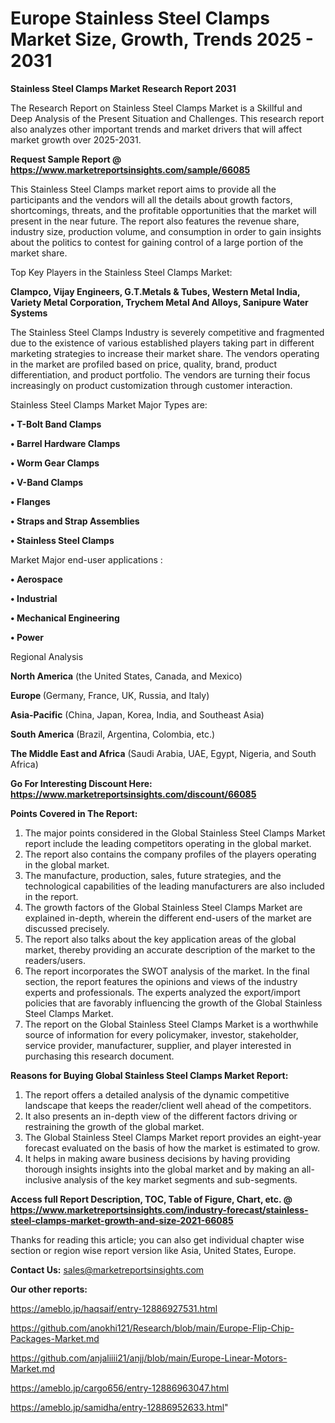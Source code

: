 # Europe Stainless Steel Clamps Market Size, Growth, Trends 2025 - 2031

<strong>Stainless Steel Clamps Market Research Report 2031</strong>

The Research Report on Stainless Steel Clamps Market is a Skillful and Deep Analysis of the Present Situation and Challenges. This research report also analyzes other important trends and market drivers that will affect market growth over 2025-2031.

<strong>Request Sample Report @ <a href=https://www.marketreportsinsights.com/sample/66085>https://www.marketreportsinsights.com/sample/66085</a></strong>

This Stainless Steel Clamps market report aims to provide all the participants and the vendors will all the details about growth factors, shortcomings, threats, and the profitable opportunities that the market will present in the near future. The report also features the revenue share, industry size, production volume, and consumption in order to gain insights about the politics to contest for gaining control of a large portion of the market share.

Top Key Players in the Stainless Steel Clamps Market:

<strong>Clampco, Vijay Engineers, G.T.Metals & Tubes, Western Metal India, Variety Metal Corporation, Trychem Metal And Alloys, Sanipure Water Systems</strong>

The Stainless Steel Clamps Industry is severely competitive and fragmented due to the existence of various established players taking part in different marketing strategies to increase their market share. The vendors operating in the market are profiled based on price, quality, brand, product differentiation, and product portfolio. The vendors are turning their focus increasingly on product customization through customer interaction.

Stainless Steel Clamps Market Major Types are:

<strong>• T-Bolt Band Clamps

• Barrel Hardware Clamps

• Worm Gear Clamps

• V-Band Clamps

• Flanges

• Straps and Strap Assemblies

• Stainless Steel Clamps</strong>

Market Major end-user applications :

<strong>• Aerospace

• Industrial

• Mechanical Engineering

• Power</strong>

Regional Analysis

</u><strong><b>North America</b></strong> (the United States, Canada, and Mexico)

<strong><b>Europe </b></strong>(Germany, France, UK, Russia, and Italy)

<strong><b>Asia-Pacific</b></strong> (China, Japan, Korea, India, and Southeast Asia)

<strong><b>South America</b></strong> (Brazil, Argentina, Colombia, etc.)

<strong><b>The Middle East and Africa</b></strong> (Saudi Arabia, UAE, Egypt, Nigeria, and South Africa)

<strong>Go For Interesting Discount Here: <a href=https://www.marketreportsinsights.com/discount/66085>https://www.marketreportsinsights.com/discount/66085</a></strong>

<strong>Points Covered in The Report:</strong>
<ol>
  <li>The major points considered in the Global Stainless Steel Clamps Market report include the leading competitors operating in the global market.</li>
  <li>The report also contains the company profiles of the players operating in the global market.</li>
  <li>The manufacture, production, sales, future strategies, and the technological capabilities of the leading manufacturers are also included in the report.</li>
  <li>The growth factors of the Global Stainless Steel Clamps Market are explained in-depth, wherein the different end-users of the market are discussed precisely.</li>
  <li>The report also talks about the key application areas of the global market, thereby providing an accurate description of the market to the readers/users.</li>
  <li>The report incorporates the SWOT analysis of the market. In the final section, the report features the opinions and views of the industry experts and professionals. The experts analyzed the export/import policies that are favorably influencing the growth of the Global Stainless Steel Clamps Market.</li>
  <li>The report on the Global Stainless Steel Clamps Market is a worthwhile source of information for every policymaker, investor, stakeholder, service provider, manufacturer, supplier, and player interested in purchasing this research document.</li>
</ol>
<strong>Reasons for Buying Global Stainless Steel Clamps Market Report:</strong>

<ol>
  <li>The report offers a detailed analysis of the dynamic competitive landscape that keeps the reader/client well ahead of the competitors.</li>
  <li>It also presents an in-depth view of the different factors driving or restraining the growth of the global market.</li>
  <li>The Global Stainless Steel Clamps Market report provides an eight-year forecast evaluated on the basis of how the market is estimated to grow.</li>
  <li>It helps in making aware business decisions by having providing thorough insights insights into the global market and by making an all-inclusive analysis of the key market segments and sub-segments.</li>
</ol>
<strong>Access full Report Description, TOC, Table of Figure, Chart, etc. @ <a href=https://www.marketreportsinsights.com/industry-forecast/stainless-steel-clamps-market-growth-and-size-2021-66085>https://www.marketreportsinsights.com/industry-forecast/stainless-steel-clamps-market-growth-and-size-2021-66085</a></strong>


Thanks for reading this article; you can also get individual chapter wise section or region wise report version like Asia, United States, Europe.

<strong>Contact Us:</strong>
sales@marketreportsinsights.com

<strong>Our other reports:</strong>

<a href=https://ameblo.jp/haqsaif/entry-12886927531.html>https://ameblo.jp/haqsaif/entry-12886927531.html</a>

<a href=https://github.com/anokhi121/Research/blob/main/Europe-Flip-Chip-Packages-Market.md>https://github.com/anokhi121/Research/blob/main/Europe-Flip-Chip-Packages-Market.md</a>

<a href=https://github.com/anjaliiii21/anjj/blob/main/Europe-Linear-Motors-Market.md>https://github.com/anjaliiii21/anjj/blob/main/Europe-Linear-Motors-Market.md</a>

<a href=https://ameblo.jp/cargo656/entry-12886963047.html>https://ameblo.jp/cargo656/entry-12886963047.html</a>

<a href=https://ameblo.jp/samidha/entry-12886952633.html>https://ameblo.jp/samidha/entry-12886952633.html</a>"
